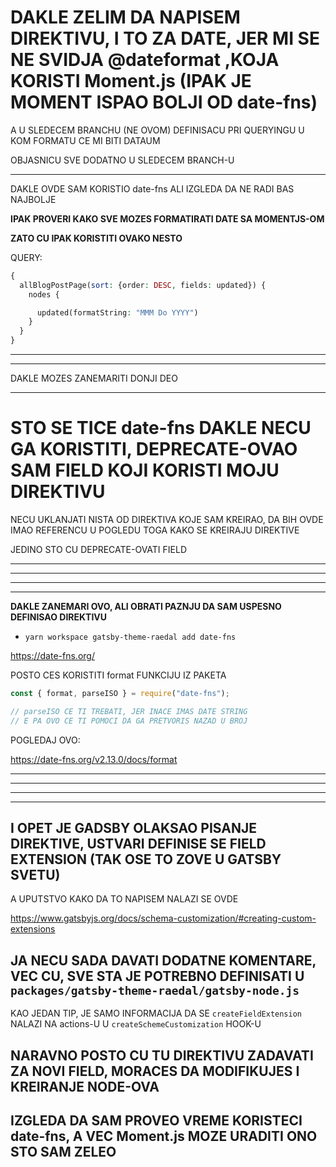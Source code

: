 # DAKLE ZELIM DA NAPISEM DIREKTIVU, I TO ZA DATE, JER MI SE NE SVIDJA @dateformat ,KOJA KORISTI Moment.js (IPAK JE MOMENT ISPAO BOLJI OD date-fns)

A U SLEDECEM BRANCHU (NE OVOM) DEFINISACU PRI QUERYINGU U KOM FORMATU CE MI BITI DATAUM

OBJASNICU SVE DODATNO U SLEDECEM BRANCH-U

---

DAKLE OVDE SAM KORISTIO date-fns ALI IZGLEDA DA NE RADI BAS NAJBOLJE

**IPAK PROVERI KAKO SVE MOZES FORMATIRATI DATE SA MOMENTJS-OM**

**ZATO CU IPAK KORISTITI OVAKO NESTO**

QUERY:

```php
{
  allBlogPostPage(sort: {order: DESC, fields: updated}) {
    nodes {

      updated(formatString: "MMM Do YYYY")
    }
  }
}
```

---

---

DAKLE MOZES ZANEMARITI DONJI DEO

---

# STO SE TICE date-fns DAKLE NECU GA KORISTITI, DEPRECATE-OVAO SAM FIELD KOJI KORISTI MOJU DIREKTIVU

NECU UKLANJATI NISTA OD DIREKTIVA KOJE SAM KREIRAO, DA BIH OVDE IMAO REFERENCU U POGLEDU TOGA KAKO SE KREIRAJU DIREKTIVE

JEDINO STO CU DEPRECATE-OVATI FIELD

---

---

---

---

**DAKLE ZANEMARI OVO, ALI OBRATI PAZNJU DA SAM USPESNO DEFINISAO DIREKTIVU**

- `yarn workspace gatsby-theme-raedal add date-fns`

<https://date-fns.org/>

POSTO CES KORISTITI format FUNKCIJU IZ PAKETA

```js
const { format, parseISO } = require("date-fns");

// parseISO CE TI TREBATI, JER INACE IMAS DATE STRING
// E PA OVO CE TI POMOCI DA GA PRETVORIS NAZAD U BROJ
```

POGLEDAJ OVO:

<https://date-fns.org/v2.13.0/docs/format>

---

---

---

---

## I OPET JE GADSBY OLAKSAO PISANJE DIREKTIVE, USTVARI DEFINISE SE FIELD EXTENSION (TAK OSE TO ZOVE U GATSBY SVETU)

A UPUTSTVO KAKO DA TO NAPISEM NALAZI SE OVDE

<https://www.gatsbyjs.org/docs/schema-customization/#creating-custom-extensions>

## JA NECU SADA DAVATI DODATNE KOMENTARE, VEC CU, SVE STA JE POTREBNO DEFINISATI U `packages/gatsby-theme-raedal/gatsby-node.js`

KAO JEDAN TIP, JE SAMO INFORMACIJA DA SE `createFieldExtension` NALAZI NA actions-U U `createSchemeCustomization` HOOK-U

## NARAVNO POSTO CU TU DIREKTIVU ZADAVATI ZA NOVI FIELD, MORACES DA MODIFIKUJES I KREIRANJE NODE-OVA

## IZGLEDA DA SAM PROVEO VREME KORISTECI date-fns, A VEC Moment.js MOZE URADITI ONO STO SAM ZELEO
